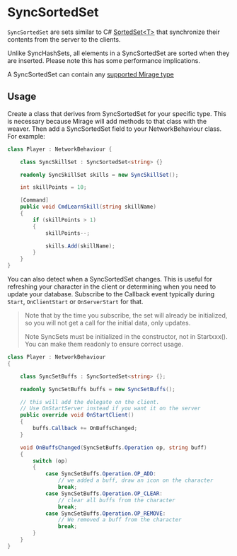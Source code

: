 # SyncSortedSet

`SyncSortedSet` are sets similar to C\# [SortedSet\<T\>](https://docs.microsoft.com/en-us/dotnet/api/system.collections.generic.sortedset-1) that synchronize their contents from the server to the clients.

Unlike SyncHashSets, all elements in a SyncSortedSet are sorted when they are inserted. Please note this has some performance implications.

A SyncSortedSet can contain any [supported Mirage type](../DataTypes.md) 

## Usage

Create a class that derives from SyncSortedSet for your specific type. This is necessary because Mirage will add methods to that class with the weaver. Then add a SyncSortedSet field to your NetworkBehaviour class. For example:

```cs
class Player : NetworkBehaviour {

    class SyncSkillSet : SyncSortedSet<string> {}

    readonly SyncSkillSet skills = new SyncSkillSet();

    int skillPoints = 10;

    [Command]
    public void CmdLearnSkill(string skillName)
    {
        if (skillPoints > 1)
        {
            skillPoints--;

            skills.Add(skillName);
        }
    }
}
```

You can also detect when a SyncSortedSet changes. This is useful for refreshing your character in the client or determining when you need to update your database. Subscribe to the Callback event typically during `Start`, `OnClientStart` or `OnServerStart` for that. 

> Note that by the time you subscribe, the set will already be initialized, so you will not get a call for the initial data, only updates.</p>
> Note SyncSets must be initialized in the constructor, not in Startxxx().  You can make them readonly to ensure correct usage.

```cs
class Player : NetworkBehaviour
{

    class SyncSetBuffs : SyncSortedSet<string> {};

    readonly SyncSetBuffs buffs = new SyncSetBuffs();

    // this will add the delegate on the client.
    // Use OnStartServer instead if you want it on the server
    public override void OnStartClient()
    {
        buffs.Callback += OnBuffsChanged;
    }

    void OnBuffsChanged(SyncSetBuffs.Operation op, string buff)
    {
        switch (op) 
        {
            case SyncSetBuffs.Operation.OP_ADD:
                // we added a buff, draw an icon on the character
                break;
            case SyncSetBuffs.Operation.OP_CLEAR:
                // clear all buffs from the character
                break;
            case SyncSetBuffs.Operation.OP_REMOVE:
                // We removed a buff from the character
                break;
        }
    }
}
```
